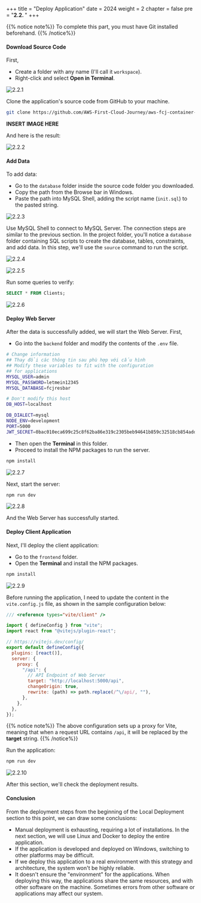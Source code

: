 +++
title = "Deploy Application"
date = 2024
weight = 2
chapter = false
pre = "<b>2.2. </b>"
+++

{{% notice note%}}
To complete this part, you must have Git installed beforehand.
{{% /notice%}}

#### Download Source Code

First,

- Create a folder with any name (I'll call it `workspace`).
- Right-click and select **Open in Terminal**.

![2.2.1](/images/2-deploy-local/2.2.1.png)

Clone the application's source code from GitHub to your machine.

```bash
git clone https://github.com/AWS-First-Cloud-Journey/aws-fcj-container-app.git
```

**INSERT IMAGE HERE**

And here is the result:

![2.2.2](/images/2-deploy-local/2.2.2.png)

#### Add Data

To add data:

- Go to the `database` folder inside the source code folder you downloaded.
- Copy the path from the Browse bar in Windows.
- Paste the path into MySQL Shell, adding the script name (`init.sql`) to the pasted string.

![2.2.3](/images/2-deploy-local/2.2.3.png)

Use MySQL Shell to connect to MySQL Server. The connection steps are similar to the previous section. In the project folder, you'll notice a `database` folder containing SQL scripts to create the database, tables, constraints, and add data. In this step, we'll use the `source` command to run the script.

![2.2.4](/images/2-deploy-local/2.2.4.png)

![2.2.5](/images/2-deploy-local/2.2.5.png)

Run some queries to verify:

```sql
SELECT * FROM Clients;
```

![2.2.6](/images/2-deploy-local/2.2.6.png)

#### Deploy Web Server

After the data is successfully added, we will start the Web Server. First,

- Go into the `backend` folder and modify the contents of the `.env` file.

```bash
# Change information
## Thay đổi các thông tin sau phù hợp với cấu hình
## Modify these variables to fit with the configuration
## for applications
MYSQL_USER=admin
MYSQL_PASSWORD=letmein12345
MYSQL_DATABASE=fcjresbar

# Don't modify this host
DB_HOST=localhost

DB_DIALECT=mysql
NODE_ENV=development
PORT=5000
JWT_SECRET=0bac010eca699c25c8f62ba86e319c2305beb94641b859c32518cb854addb5f4
```

- Then open the **Terminal** in this folder.
- Proceed to install the NPM packages to run the server.

```bash
npm install
```

![2.2.7](/images/2-deploy-local/2.2.7.png)

Next, start the server:

```bash
npm run dev
```

![2.2.8](/images/2-deploy-local/2.2.8.png)

And the Web Server has successfully started.

#### Deploy Client Application

Next, I'll deploy the client application:

- Go to the `frontend` folder.
- Open the **Terminal** and install the NPM packages.

```bash
npm install
```

![2.2.9](/images/2-deploy-local/2.2.9.png)

Before running the application, I need to update the content in the `vite.config.js` file, as shown in the sample configuration below:

```js
/// <reference types="vite/client" />

import { defineConfig } from "vite";
import react from "@vitejs/plugin-react";

// https://vitejs.dev/config/
export default defineConfig({
  plugins: [react()],
  server: {
    proxy: {
      "/api": {
        // API Endpoint of Web Server
        target: "http://localhost:5000/api",
        changeOrigin: true,
        rewrite: (path) => path.replace(/^\/api/, ""),
      },
    },
  },
});
```

{{% notice note%}}
The above configuration sets up a proxy for Vite, meaning that when a request URL contains `/api`, it will be replaced by the **target** string.
{{% /notice%}}

Run the application:

```bash
npm run dev
```

![2.2.10](/images/2-deploy-local/2.2.10.png)

After this section, we'll check the deployment results.

#### Conclusion

From the deployment steps from the beginning of the Local Deployment section to this point, we can draw some conclusions:

- Manual deployment is exhausting, requiring a lot of installations. In the next section, we will use Linux and Docker to deploy the entire application.
- If the application is developed and deployed on Windows, switching to other platforms may be difficult.
- If we deploy this application to a real environment with this strategy and architecture, the system won't be highly reliable.
- It doesn't ensure the "environment" for the applications. When deploying this way, the applications share the same resources, and with other software on the machine. Sometimes errors from other software or applications may affect our system.
